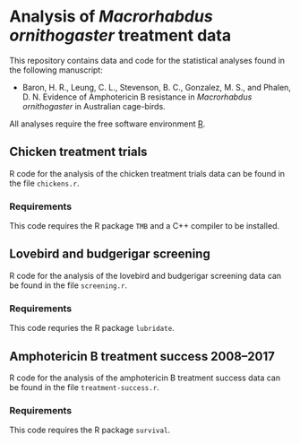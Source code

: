 # Analysis of *Macrorhabdus ornithogaster* treatment data

This repository contains data and code for the statistical analyses found in the following manuscript:

* Baron, H. R., Leung, C. L., Stevenson, B. C., Gonzalez, M. S., and Phalen, D. N. Evidence of Amphotericin B resistance in *Macrorhabdus ornithogaster* in Australian cage-birds.

All analyses require the free software environment [R](https://www.r-project.org/).

## Chicken treatment trials

R code for the analysis of the chicken treatment trials data can be found in the file `chickens.r`.

### Requirements

This code requires the R package `TMB` and a C++ compiler to be installed.

## Lovebird and budgerigar screening

R code for the analysis of the lovebird and budgerigar screening data can be found in the file `screening.r`.

### Requirements

This code requries the R package `lubridate`.

## Amphotericin B  treatment success 2008–2017

R code for the analysis of the amphotericin B treatment success data can be found in the file `treatment-success.r`.

### Requirements

This code requires the R package `survival`.